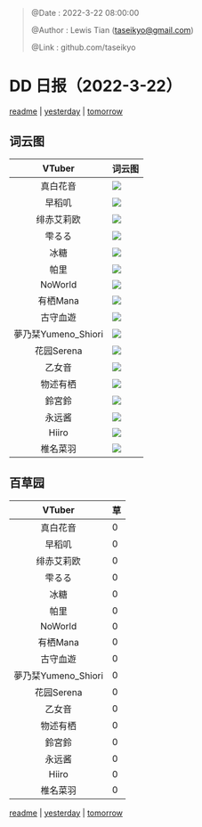> @Date    : 2022-3-22 08:00:00
>
> @Author  : Lewis Tian (taseikyo@gmail.com)
>
> @Link    : github.com/taseikyo

# DD 日报（2022-3-22）

[readme](../README.md) | [yesterday](2022-3-21.md) | [tomorrow](2022-3-23.md)

## 词云图

|VTuber|词云图|
|:-:|-|
|真白花音|![](../../images/daily/21402309_2022-3-22_purge_wordcloud.png)|
|早稻叽|![](../../images/daily/41682_2022-3-22_purge_wordcloud.png)|
|绯赤艾莉欧|![](../../images/daily/21396545_2022-3-22_purge_wordcloud.png)|
|雫るる|![](../../images/daily/21013446_2022-3-22_purge_wordcloud.png)|
|冰糖|![](../../images/daily/876396_2022-3-22_purge_wordcloud.png)|
|帕里|![](../../images/daily/4895312_2022-3-22_purge_wordcloud.png)|
|NoWorld|![](../../images/daily/21448649_2022-3-22_purge_wordcloud.png)|
|有栖Mana|![](../../images/daily/6542258_2022-3-22_purge_wordcloud.png)|
|古守血遊|![](../../images/daily/8725120_2022-3-22_purge_wordcloud.png)|
|夢乃栞Yumeno_Shiori|![](../../images/daily/14052636_2022-3-22_purge_wordcloud.png)|
|花园Serena|![](../../images/daily/14327465_2022-3-22_purge_wordcloud.png)|
|乙女音|![](../../images/daily/21320551_2022-3-22_purge_wordcloud.png)|
|物述有栖|![](../../images/daily/21449083_2022-3-22_purge_wordcloud.png)|
|鈴宮鈴|![](../../images/daily/21685677_2022-3-22_purge_wordcloud.png)|
|永远酱|![](../../images/daily/21701071_2022-3-22_purge_wordcloud.png)|
|Hiiro|![](../../images/daily/21919321_2022-3-22_purge_wordcloud.png)|
|椎名菜羽|![](../../images/daily/22347054_2022-3-22_purge_wordcloud.png)|

## 百草园

|VTuber|草|
|:-:|-|
|真白花音|0|
|早稻叽|0|
|绯赤艾莉欧|0|
|雫るる|0|
|冰糖|0|
|帕里|0|
|NoWorld|0|
|有栖Mana|0|
|古守血遊|0|
|夢乃栞Yumeno_Shiori|0|
|花园Serena|0|
|乙女音|0|
|物述有栖|0|
|鈴宮鈴|0|
|永远酱|0|
|Hiiro|0|
|椎名菜羽|0|

[readme](../README.md) | [yesterday](2022-3-21.md) | [tomorrow](2022-3-23.md)
